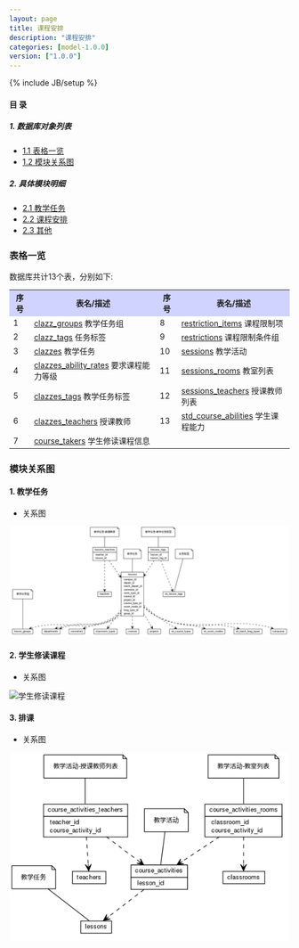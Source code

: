```yaml
---
layout: page
title: 课程安排 
description: "课程安排"
categories: [model-1.0.0]
version: ["1.0.0"]
---
```

{% include JB/setup %}

#### 目 录

##### 1. 数据库对象列表
  * [1.1 表格一览](index.html#表格一览)
  * [1.2 模块关系图](index.html#模块关系图)

##### 2. 具体模块明细
* [2.1 教学任务](clazz.html)
* [2.2 课程安排](schedule.html)
* [2.3 其他](misc.html)


### 表格一览
数据库共计13个表，分别如下:

<table class="table table-bordered table-striped table-condensed">
  <tr>
    <th style="background-color:#D0D3FF">序号</th>
    <th style="background-color:#D0D3FF">表名/描述</th>
    <th style="background-color:#D0D3FF">序号</th>
    <th style="background-color:#D0D3FF">表名/描述</th>
  </tr>
  <tr>
    <td>1</td>
    <td><a href="clazz.html#表格-clazz_groups-教学任务组">clazz_groups</a> 教学任务组</td>
    <td>8</td>
    <td><a href="clazz.html#表格-restriction_items-课程限制项">restriction_items</a> 课程限制项</td>
  </tr>
  <tr>
    <td>2</td>
    <td><a href="clazz.html#表格-clazz_tags-任务标签">clazz_tags</a> 任务标签</td>
    <td>9</td>
    <td><a href="clazz.html#表格-restrictions-课程限制条件组">restrictions</a> 课程限制条件组</td>
  </tr>
  <tr>
    <td>3</td>
    <td><a href="clazz.html#表格-clazzes-教学任务">clazzes</a> 教学任务</td>
    <td>10</td>
    <td><a href="schedule.html#表格-sessions-教学活动">sessions</a> 教学活动</td>
  </tr>
  <tr>
    <td>4</td>
    <td><a href="clazz.html#表格-clazzes_ability_rates-要求课程能力等级">clazzes_ability_rates</a> 要求课程能力等级</td>
    <td>11</td>
    <td><a href="schedule.html#表格-sessions_rooms-教室列表">sessions_rooms</a> 教室列表</td>
  </tr>
  <tr>
    <td>5</td>
    <td><a href="clazz.html#表格-clazzes_tags-教学任务标签">clazzes_tags</a> 教学任务标签</td>
    <td>12</td>
    <td><a href="schedule.html#表格-sessions_teachers-授课教师列表">sessions_teachers</a> 授课教师列表</td>
  </tr>
  <tr>
    <td>6</td>
    <td><a href="clazz.html#表格-clazzes_teachers-授课教师">clazzes_teachers</a> 授课教师</td>
    <td>13</td>
    <td><a href="misc.html#表格-std_course_abilities-学生课程能力">std_course_abilities</a> 学生课程能力</td>
  </tr>
  <tr>
    <td>7</td>
    <td><a href="clazz.html#表格-course_takers-学生修读课程信息">course_takers</a> 学生修读课程信息</td>
    <td></td>
    <td></td>
  </tr>
</table>

### 模块关系图


#### 1. 教学任务
  * 关系图

![教学任务](images/clazz.png)


#### 2. 学生修读课程
  * 关系图

![学生修读课程](images/course_take.png)


#### 3. 排课
  * 关系图

![排课](images/session.png)


